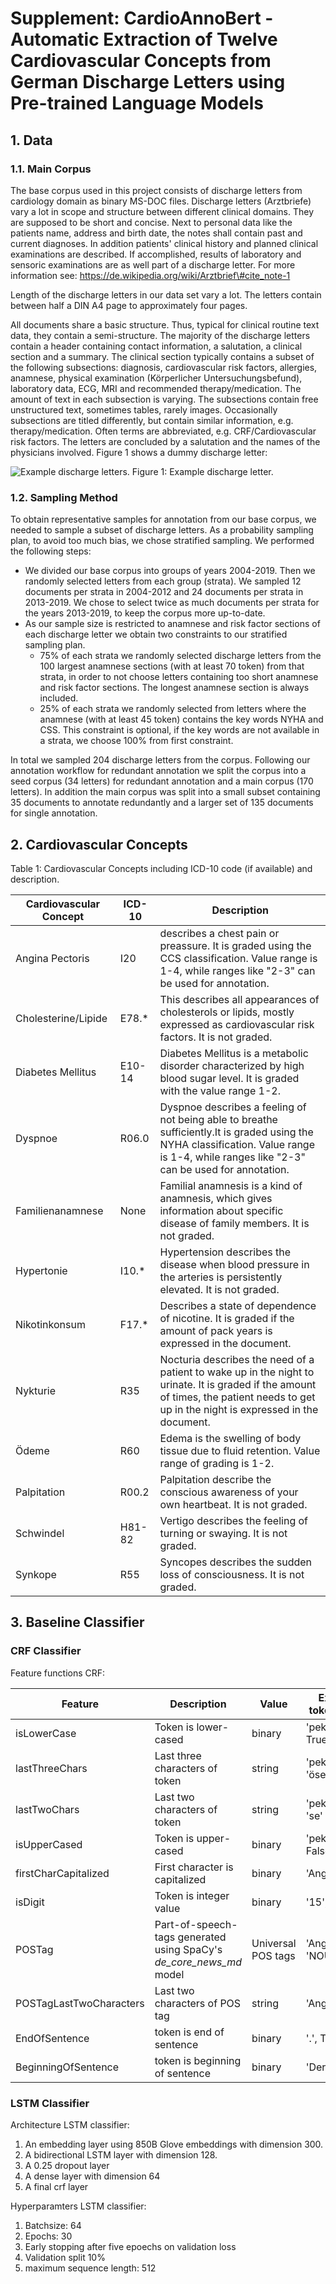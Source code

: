 # Supplement: CardioAnnoBert - Automatic Extraction of Twelve Cardiovascular Concepts from German Discharge Letters using Pre-trained Language Models

## 1. Data
### 1.1. Main Corpus
The base corpus used in this project consists of discharge letters from cardiology domain as binary MS-DOC files. Discharge letters (Arztbriefe) vary a lot in scope and structure between different clinical domains. They are supposed to be short and concise. Next to personal data like the patients name, address and birth date, the notes shall contain past and current diagnoses. In addition patients' clinical history and planned clinical examinations are described. If accomplished, results of laboratory and sensoric examinations are as well part of a discharge letter. For more information see: https://de.wikipedia.org/wiki/Arztbrief\#cite_note-1
    
Length of the discharge letters in our data set vary a lot. The letters contain between half a DIN A4 page to approximately four pages. 
    
All documents share a basic structure. Thus, typical for clinical routine text data, they contain a semi-structure. The majority of the discharge letters contain a header containing contact information, a salutation, a clinical section and a summary. The clinical section typically contains a subset of the following subsections: diagnosis, cardiovascular risk factors, allergies, anamnese, physical examination (Körperlicher Untersuchungsbefund), laboratory data, ECG, MRI and recommended therapy/medication.
The amount of text in each subsection is varying. The subsections contain free unstructured text, sometimes tables, rarely images. 
Occasionally subsections are titled differently, but contain similar information, e.g. therapy/medication. Often terms are abbreviated, e.g. CRF/Cardiovascular risk factors. The letters are concluded by a salutation and the names of the physicians involved. Figure 1 shows a dummy discharge letter:

![Example discharge letters.](../misc/dummy_discharge.png)
Figure 1: Example discharge letter.

### 1.2. Sampling Method
To obtain representative samples for annotation from our base corpus, we needed to sample a subset of discharge letters. As a probability sampling plan, to avoid too much bias, we chose stratified sampling. We performed the following steps:
* We divided our base corpus into groups of years 2004-2019. Then we randomly selected letters from each group (strata). We sampled 12 documents per strata in 2004-2012 and 24 documents per strata in 2013-2019. We chose to select twice as much documents per strata for the years 2013-2019, to keep the corpus more up-to-date.
* As our sample size is restricted to anamnese and risk factor sections of each discharge letter we obtain two constraints to our stratified sampling plan.
    * 75% of each strata we randomly selected  discharge letters from the 100 largest anamnese sections (with at least 70 token) from that strata, in order to not choose letters containing too short anamnese and risk factor sections. The longest anamnese section is always included.
    * 25% of each strata we randomly selected from letters  where the anamnese (with at least 45 token) contains the key words NYHA and CSS. This constraint is optional, if the key words are not available in a strata, we choose 100% from first constraint.

In total we sampled 204 discharge letters from the corpus. Following our annotation workflow for redundant annotation we split the corpus into a seed corpus (34 letters) for redundant annotation and a main corpus (170 letters). In addition the main corpus was split into a small subset containing 35 documents to annotate redundantly and a larger set of 135 documents for single annotation.

## 2. Cardiovascular Concepts

Table 1: Cardiovascular Concepts including ICD-10 code (if available) and description. 

| Cardiovascular Concept | ICD-10 | Description |
|--|--|--|
|	Angina Pectoris | I20 | describes a chest pain or preassure. It is graded using the CCS classification. Value range is 1-4, while ranges like "2-3" can be used for annotation. |   
|        Cholesterine/Lipide |  E78.* | This describes all appearances of cholesterols or lipids, mostly expressed as cardiovascular risk factors. It is not graded.    |
|        Diabetes Mellitus    |  E10-14 |  Diabetes Mellitus is a metabolic disorder characterized by high blood sugar level. It is graded with the value range 1-2.    |
|        Dyspnoe    |   R06.0 | Dyspnoe describes a feeling of not being able to breathe sufficiently.It is graded using the NYHA classification. Value range is 1-4, while ranges like "2-3" can be used for annotation.    |
|        Familienanamnese   | None |    Familial anamnesis is a kind of anamnesis, which gives information about specific disease of family members. It is not graded.    |
|        Hypertonie    |  I10.*  | Hypertension describes the disease when blood pressure in the arteries is persistently elevated. It is not graded.    |
|        Nikotinkonsum    | F17.* |  Describes a state of dependence of nicotine. It is graded if the amount of pack years is expressed in the document.     |
|        Nykturie    | R35 | Nocturia describes the need of a patient to wake up in the night to urinate. It is graded if the amount of times, the patient needs to get up in the night is expressed in the document.    |
|        Ödeme    |    R60 | Edema is the swelling of body tissue due to fluid retention. Value range of grading is 1-2.    |
|        Palpitation    |    R00.2 | Palpitation describe the conscious awareness of your own heartbeat. It is not graded.    |
|        Schwindel    |   H81-82  | Vertigo describes the feeling of turning or swaying. It is not graded.    |
|        Synkope    |  R55 | Syncopes describes the sudden loss of consciousness. It is not graded.|

## 3. Baseline Classifier

### CRF Classifier

Feature functions CRF:

| Feature | Description | Value | Example token, Value |
|--|--|--|--|
| isLowerCase | Token is lower-cased | binary | 'pektangiöse', True |
| lastThreeChars | Last three characters of token | string | 'pektangiöse', 'öse' |
| lastTwoChars | Last two characters of token | string | 'pektangiöse', 'se' |
| isUpperCased | Token is upper-cased | binary | 'pektangiöse', False |
| firstCharCapitalized| First character is capitalized | binary | 'Angina', True |
| isDigit | Token is integer value | binary | '15', True |
| POSTag | Part-of-speech-tags generated using SpaCy's *de_core_news_md* model  | Universal POS tags | 'Angina', 'NOUN' |
| POSTagLastTwoCharacters | Last two characters of POS tag | string | 'Angina', 'UN' |
| EndOfSentence | token is end of sentence | binary | '.', True |
| BeginningOfSentence | token is beginning of sentence | binary | 'Der', True |

### LSTM Classifier

Architecture LSTM classifier:

1. An embedding layer using 850B Glove embeddings with dimension 300.
2. A bidirectional LSTM layer with dimension 128.
3. A 0.25 dropout layer
4. A dense layer with dimension 64
5. A final crf layer

Hyperparamters LSTM classifier:

1. Batchsize: 64
2. Epochs: 30
3. Early stopping after five epoechs on validation loss
4. Validation split 10%
5. maximum sequence length: 512
